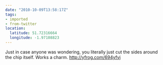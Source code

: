 ```yaml
---
date: "2010-10-09T13:58:17Z"
tags:
- imported
- from-twitter
location:
  latitude: 51.72316664
  longitude: -1.97108823
---
```

Just in case anyone was wondering, you literally just cut the sides around the chip itself. Works a charm. http://yfrog.com/694yfvj
